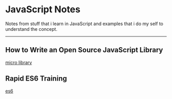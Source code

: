 # <b>JavaScript Notes</b>
Notes from stuff that i learn in JavaScript and examples that i do my self to understand the concept.

----------

## How to Write an Open Source JavaScript Library

[micro library](https://github.com/MABelanger/my-notes/blob/master/micro-library/micro-library.md)

## Rapid ES6 Training
[es6](https://github.com/MABelanger/my-notes/blob/tree/master/es6)
